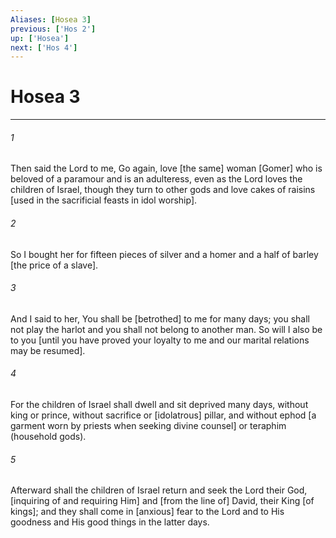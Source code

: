 ```yaml
---
Aliases: [Hosea 3]
previous: ['Hos 2']
up: ['Hosea']
next: ['Hos 4']
---
```

# Hosea 3

***














###### 1 






Then said the Lord to me, Go again, love [the same] woman [Gomer] who is beloved of a paramour and is an adulteress, even as the Lord loves the children of Israel, though they turn to other gods and love cakes of raisins [used in the sacrificial feasts in idol worship]. 













###### 2 






So I bought her for fifteen pieces of silver and a homer and a half of barley [the price of a slave]. 













###### 3 






And I said to her, You shall be [betrothed] to me for many days; you shall not play the harlot and you shall not belong to another man. So will I also be to you [until you have proved your loyalty to me and our marital relations may be resumed]. 













###### 4 






For the children of Israel shall dwell and sit deprived many days, without king or prince, without sacrifice or [idolatrous] pillar, and without ephod [a garment worn by priests when seeking divine counsel] or teraphim (household gods). 













###### 5 






Afterward shall the children of Israel return and seek the Lord their God, [inquiring of and requiring Him] and [from the line of] David, their King [of kings]; and they shall come in [anxious] fear to the Lord and to His goodness and His good things in the latter days.
